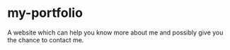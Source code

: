 # my-portfolio
A website which can help you know more about me and possibly give you the chance to contact me.
